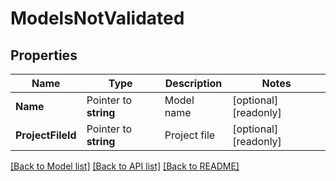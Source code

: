 # ModelsNotValidated

## Properties

Name | Type | Description | Notes
------------ | ------------- | ------------- | -------------
**Name** | Pointer to **string** | Model name | [optional] [readonly] 
**ProjectFileId** | Pointer to **string** | Project file | [optional] [readonly] 

[[Back to Model list]](../README.md#documentation-for-models) [[Back to API list]](../README.md#documentation-for-api-endpoints) [[Back to README]](../README.md)


